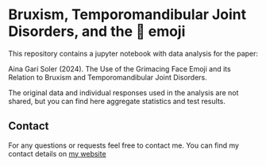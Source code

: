 # Bruxism, Temporomandibular Joint Disorders, and the 😬 emoji 


This repository contains a jupyter notebook with data analysis for the paper:

Aina Garí Soler (2024). The Use of the Grimacing Face Emoji and its Relation to Bruxism and Temporomandibular Joint Disorders. 

The original data and individual responses used in the analysis are not shared, but you can find here aggregate statistics and test results.


## Contact
For any questions or requests feel free to contact me. You can find my contact details on [my website](https://ainagari.github.io/menu/contact.html)
